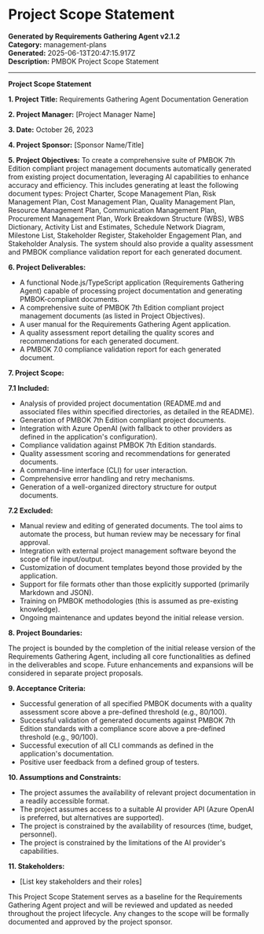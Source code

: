# Project Scope Statement

**Generated by Requirements Gathering Agent v2.1.2**  
**Category:** management-plans  
**Generated:** 2025-06-13T20:47:15.917Z  
**Description:** PMBOK Project Scope Statement

---

**Project Scope Statement**

**1. Project Title:** Requirements Gathering Agent Documentation Generation

**2. Project Manager:** [Project Manager Name]

**3. Date:** October 26, 2023

**4. Project Sponsor:** [Sponsor Name/Title]

**5. Project Objectives:**  To create a comprehensive suite of PMBOK 7th Edition compliant project management documents automatically generated from existing project documentation, leveraging AI capabilities to enhance accuracy and efficiency.  This includes generating at least the following document types: Project Charter, Scope Management Plan, Risk Management Plan, Cost Management Plan, Quality Management Plan, Resource Management Plan, Communication Management Plan, Procurement Management Plan, Work Breakdown Structure (WBS), WBS Dictionary, Activity List and Estimates, Schedule Network Diagram, Milestone List, Stakeholder Register, Stakeholder Engagement Plan, and Stakeholder Analysis.  The system should also provide a quality assessment and PMBOK compliance validation report for each generated document.

**6. Project Deliverables:**

*   A functional Node.js/TypeScript application (Requirements Gathering Agent) capable of processing project documentation and generating PMBOK-compliant documents.
*   A comprehensive suite of PMBOK 7th Edition compliant project management documents (as listed in Project Objectives).
*   A user manual for the Requirements Gathering Agent application.
*   A quality assessment report detailing the quality scores and recommendations for each generated document.
*   A PMBOK 7.0 compliance validation report for each generated document.


**7. Project Scope:**

**7.1 Included:**

*   Analysis of provided project documentation (README.md and associated files within specified directories, as detailed in the README).
*   Generation of PMBOK 7th Edition compliant project documents.
*   Integration with Azure OpenAI (with fallback to other providers as defined in the application's configuration).
*   Compliance validation against PMBOK 7th Edition standards.
*   Quality assessment scoring and recommendations for generated documents.
*   A command-line interface (CLI) for user interaction.
*   Comprehensive error handling and retry mechanisms.
*   Generation of a well-organized directory structure for output documents.


**7.2 Excluded:**

*   Manual review and editing of generated documents.  The tool aims to automate the process, but human review may be necessary for final approval.
*   Integration with external project management software beyond the scope of file input/output.
*   Customization of document templates beyond those provided by the application.
*   Support for file formats other than those explicitly supported (primarily Markdown and JSON).
*   Training on PMBOK methodologies (this is assumed as pre-existing knowledge).
*   Ongoing maintenance and updates beyond the initial release version.


**8. Project Boundaries:**

The project is bounded by the completion of the initial release version of the Requirements Gathering Agent, including all core functionalities as defined in the deliverables and scope.  Future enhancements and expansions will be considered in separate project proposals.

**9. Acceptance Criteria:**

*   Successful generation of all specified PMBOK documents with a quality assessment score above a pre-defined threshold (e.g., 80/100).
*   Successful validation of generated documents against PMBOK 7th Edition standards with a compliance score above a pre-defined threshold (e.g., 90/100).
*   Successful execution of all CLI commands as defined in the application's documentation.
*   Positive user feedback from a defined group of testers.


**10. Assumptions and Constraints:**

*   The project assumes the availability of relevant project documentation in a readily accessible format.
*   The project assumes access to a suitable AI provider API (Azure OpenAI is preferred, but alternatives are supported).
*   The project is constrained by the availability of resources (time, budget, personnel).
*   The project is constrained by the limitations of the AI provider's capabilities.


**11. Stakeholders:**

*   [List key stakeholders and their roles]


This Project Scope Statement serves as a baseline for the Requirements Gathering Agent project and will be reviewed and updated as needed throughout the project lifecycle.  Any changes to the scope will be formally documented and approved by the project sponsor.
